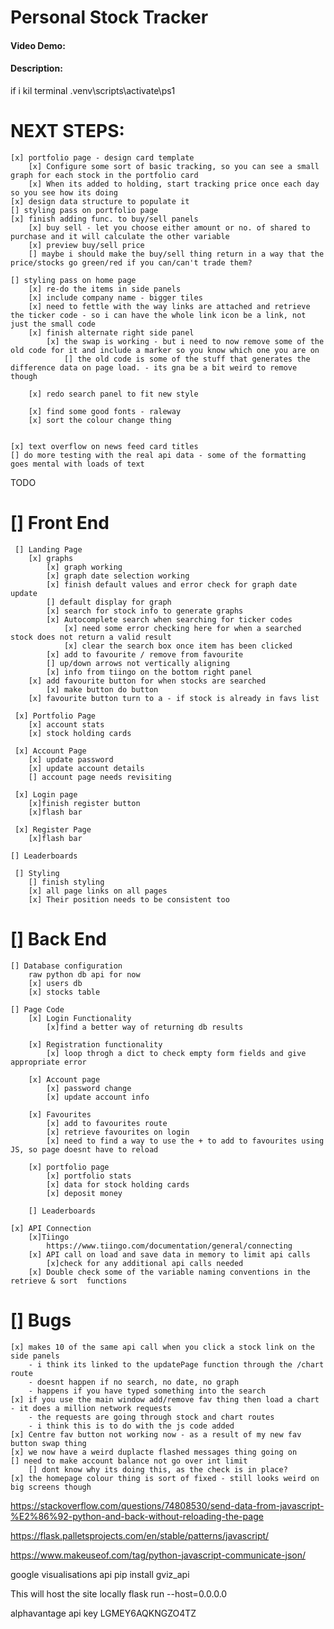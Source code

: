 
# Personal Stock Tracker
#### Video Demo:  <URL HERE>
#### Description:

if i kil terminal
.venv\scripts\activate\ps1

# NEXT STEPS:
    [x] portfolio page - design card template
        [x] Configure some sort of basic tracking, so you can see a small graph for each stock in the portfolio card
        [x] When its added to holding, start tracking price once each day so you see how its doing
    [x] design data structure to populate it
    [] styling pass on portfolio page
    [x] finish adding func. to buy/sell panels
        [x] buy sell - let you choose either amount or no. of shared to purchase and it will calculate the other variable   
        [x] preview buy/sell price
        [] maybe i should make the buy/sell thing return in a way that the price/stocks go green/red if you can/can't trade them?

    [] styling pass on home page
        [x] re-do the items in side panels
        [x] include company name - bigger tiles
        [x] need to fettle with the way links are attached and retrieve the ticker code - so i can have the whole link icon be a link, not just the small code
        [x] finish alternate right side panel
            [x] the swap is working - but i need to now remove some of the old code for it and include a marker so you know which one you are on
                [] the old code is some of the stuff that generates the difference data on page load. - its gna be a bit weird to remove though

        [x] redo search panel to fit new style

        [x] find some good fonts - raleway
        [x] sort the colour change thing


    [x] text overflow on news feed card titles
    [] do more testing with the real api data - some of the formatting goes mental with loads of text

TODO
# [] Front End
     [] Landing Page
        [x] graphs
            [x] graph working
            [x] graph date selection working
            [x] finish default values and error check for graph date update
            [] default display for graph
            [x] search for stock info to generate graphs
            [x] Autocomplete search when searching for ticker codes
                [x] need some error checking here for when a searched stock does not return a valid result
                [x] clear the search box once item has been clicked
            [x] add to favourite / remove from favourite
            [] up/down arrows not vertically aligning
            [x] info from tiingo on the bottom right panel
        [x] add favourite button for when stocks are searched
            [x] make button do button
        [x] favourite button turn to a - if stock is already in favs list

     [x] Portfolio Page
        [x] account stats
        [x] stock holding cards

     [x] Account Page
        [x] update password
        [x] update account details
        [] account page needs revisiting

     [x] Login page
        [x]finish register button
        [x]flash bar

     [x] Register Page
        [x]flash bar

    [] Leaderboards
        
     [] Styling
        [] finish styling
        [x] all page links on all pages
        [x] Their position needs to be consistent too

# [] Back End
    [] Database configuration
        raw python db api for now
        [x] users db
        [x] stocks table

    [] Page Code 
        [x] Login Functionality
            [x]find a better way of returning db results

        [x] Registration functionality
            [x] loop throgh a dict to check empty form fields and give appropriate error

        [x] Account page
            [x] password change
            [x] update account info

        [x] Favourites
            [x] add to favourites route
            [x] retrieve favourites on login
            [x] need to find a way to use the + to add to favourites using JS, so page doesnt have to reload

        [x] portfolio page
            [x] portfolio stats
            [x] data for stock holding cards
            [x] deposit money

        [] Leaderboards

    [x] API Connection 
        [x]Tiingo
            https://www.tiingo.com/documentation/general/connecting
        [x] API call on load and save data in memory to limit api calls
            [x]check for any additional api calls needed
        [x] Double check some of the variable naming conventions in the retrieve & sort  functions
# [] Bugs
    [x] makes 10 of the same api call when you click a stock link on the side panels
        - i think its linked to the updatePage function through the /chart route
        - doesnt happen if no search, no date, no graph 
        - happens if you have typed something into the search
    [x] if you use the main window add/remove fav thing then load a chart - it does a million network requests
        - the requests are going through stock and chart routes
        - i think this is to do with the js code added
    [x] Centre fav button not working now - as a result of my new fav button swap thing
    [x] we now have a weird duplacte flashed messages thing going on
    [] need to make account balance not go over int limit
        [] dont know why its doing this, as the check is in place?
    [x] the homepage colour thing is sort of fixed - still looks weird on big screens though
 


https://stackoverflow.com/questions/74808530/send-data-from-javascript-%E2%86%92-python-and-back-without-reloading-the-page

https://flask.palletsprojects.com/en/stable/patterns/javascript/

https://www.makeuseof.com/tag/python-javascript-communicate-json/

google visualisations api 
pip install gviz_api

This will host the site locally
flask run --host=0.0.0.0

alphavantage api key
LGMEY6AQKNGZO4TZ